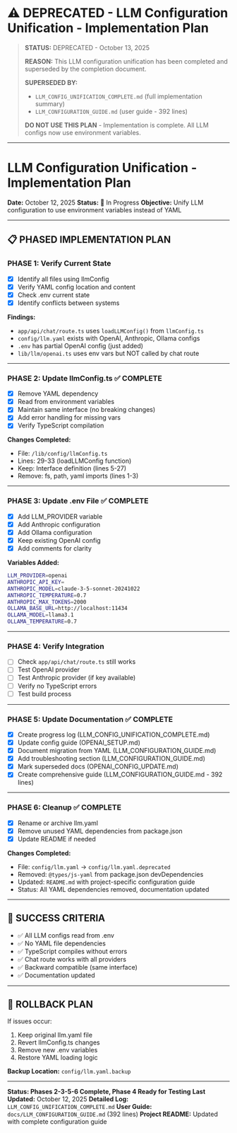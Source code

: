 # ⚠️ DEPRECATED - LLM Configuration Unification - Implementation Plan

> **STATUS:** DEPRECATED - October 13, 2025
>
> **REASON:** This LLM configuration unification has been completed and superseded by the completion document.
>
> **SUPERSEDED BY:**
> - `LLM_CONFIG_UNIFICATION_COMPLETE.md` (full implementation summary)
> - `LLM_CONFIGURATION_GUIDE.md` (user guide - 392 lines)
>
> **DO NOT USE THIS PLAN** - Implementation is complete. All LLM configs now use environment variables.

---

# LLM Configuration Unification - Implementation Plan

**Date:** October 12, 2025
**Status:** 🚧 In Progress
**Objective:** Unify LLM configuration to use environment variables instead of YAML

---

## 📋 **PHASED IMPLEMENTATION PLAN**

### **PHASE 1: Verify Current State**

- [x] Identify all files using llmConfig
- [x] Verify YAML config location and content
- [x] Check .env current state
- [x] Identify conflicts between systems

**Findings:**

- `app/api/chat/route.ts` uses `loadLLMConfig()` from `llmConfig.ts`
- `config/llm.yaml` exists with OpenAI, Anthropic, Ollama configs
- `.env` has partial OpenAI config (just added)
- `lib/llm/openai.ts` uses env vars but NOT called by chat route

---

### **PHASE 2: Update llmConfig.ts** ✅ COMPLETE

- [x] Remove YAML dependency
- [x] Read from environment variables
- [x] Maintain same interface (no breaking changes)
- [x] Add error handling for missing vars
- [x] Verify TypeScript compilation

**Changes Completed:**

- File: `/lib/config/llmConfig.ts`
- Lines: 29-33 (loadLLMConfig function)
- Keep: Interface definition (lines 5-27)
- Remove: fs, path, yaml imports (lines 1-3)

---

### **PHASE 3: Update .env File** ✅ COMPLETE

- [x] Add LLM_PROVIDER variable
- [x] Add Anthropic configuration
- [x] Add Ollama configuration
- [x] Keep existing OpenAI config
- [x] Add comments for clarity

**Variables Added:**

```bash
LLM_PROVIDER=openai
ANTHROPIC_API_KEY=
ANTHROPIC_MODEL=claude-3-5-sonnet-20241022
ANTHROPIC_TEMPERATURE=0.7
ANTHROPIC_MAX_TOKENS=2000
OLLAMA_BASE_URL=http://localhost:11434
OLLAMA_MODEL=llama3.1
OLLAMA_TEMPERATURE=0.7
```

---

### **PHASE 4: Verify Integration**

- [ ] Check `app/api/chat/route.ts` still works
- [ ] Test OpenAI provider
- [ ] Test Anthropic provider (if key available)
- [ ] Verify no TypeScript errors
- [ ] Test build process

---

### **PHASE 5: Update Documentation** ✅ COMPLETE

- [x] Create progress log (LLM_CONFIG_UNIFICATION_COMPLETE.md)
- [x] Update config guide (OPENAI_SETUP.md)
- [x] Document migration from YAML (LLM_CONFIGURATION_GUIDE.md)
- [x] Add troubleshooting section (LLM_CONFIGURATION_GUIDE.md)
- [x] Mark superseded docs (OPENAI_CONFIG_UPDATE.md)
- [x] Create comprehensive guide (LLM_CONFIGURATION_GUIDE.md - 392 lines)

---

### **PHASE 6: Cleanup** ✅ COMPLETE

- [x] Rename or archive llm.yaml
- [x] Remove unused YAML dependencies from package.json
- [x] Update README if needed

**Changes Completed:**

- File: `config/llm.yaml` → `config/llm.yaml.deprecated`
- Removed: `@types/js-yaml` from package.json devDependencies
- Updated: `README.md` with project-specific configuration guide
- Status: All YAML dependencies removed, documentation updated

---

## 🎯 **SUCCESS CRITERIA**

- ✅ All LLM configs read from .env
- ✅ No YAML file dependencies
- ✅ TypeScript compiles without errors
- ✅ Chat route works with all providers
- ✅ Backward compatible (same interface)
- ✅ Documentation updated

---

## 📝 **ROLLBACK PLAN**

If issues occur:

1. Keep original llm.yaml file
2. Revert llmConfig.ts changes
3. Remove new .env variables
4. Restore YAML loading logic

**Backup Location:** `config/llm.yaml.backup`

---

**Status: Phases 2-3-5-6 Complete, Phase 4 Ready for Testing**
**Last Updated:** October 12, 2025
**Detailed Log:** `LLM_CONFIG_UNIFICATION_COMPLETE.md`
**User Guide:** `docs/LLM_CONFIGURATION_GUIDE.md` (392 lines)
**Project README:** Updated with complete configuration guide
